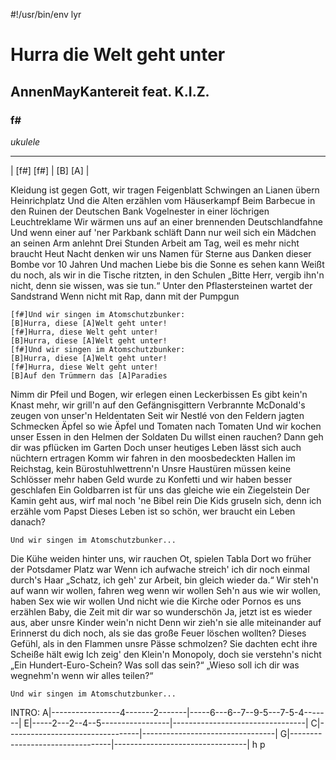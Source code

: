 #!/usr/bin/env lyr
# Hurra die Welt geht unter
## AnnenMayKantereit feat. K.I.Z.
### f#

*ukulele*

---

| [f#] [f#] | [B] [A] |

Kleidung ist gegen Gott, wir tragen Feigenblatt
Schwingen an Lianen übern Heinrichplatz
Und die Alten erzählen vom Häuserkampf
Beim Barbecue in den Ruinen der Deutschen Bank
Vogelnester in einer löchrigen Leuchtreklame
Wir wärmen uns auf an einer brennenden Deutschlandfahne
Und wenn einer auf 'ner Parkbank schläft
Dann nur weil sich ein Mädchen an seinen Arm anlehnt
Drei Stunden Arbeit am Tag, weil es mehr nicht braucht
Heut Nacht denken wir uns Namen für Sterne aus
Danken dieser Bombe vor 10 Jahren
Und machen Liebe bis die Sonne es sehen kann
Weißt du noch, als wir in die Tische ritzten, in den Schulen
„Bitte Herr, vergib ihn'n nicht, denn sie wissen, was sie tun.“
Unter den Pflastersteinen wartet der Sandstrand
Wenn nicht mit Rap, dann mit der Pumpgun

    [f#]Und wir singen im Atomschutzbunker:
    [B]Hurra, diese [A]Welt geht unter!
    [f#]Hurra, diese Welt geht unter!
    [B]Hurra, diese [A]Welt geht unter!
    [f#]Und wir singen im Atomschutzbunker:
    [B]Hurra, diese [A]Welt geht unter!
    [f#]Hurra, diese Welt geht unter!
    [B]Auf den Trümmern das [A]Paradies

Nimm dir Pfeil und Bogen, wir erlegen einen Leckerbissen
Es gibt kein'n Knast mehr, wir grill'n auf den Gefängnisgittern
Verbrannte McDonald's zeugen von unser'n Heldentaten
Seit wir Nestlé von den Feldern jagten
Schmecken Äpfel so wie Äpfel und Tomaten nach Tomaten
Und wir kochen unser Essen in den Helmen der Soldaten
Du willst einen rauchen? Dann geh dir was pflücken im Garten
Doch unser heutiges Leben lässt sich auch nüchtern ertragen
Komm wir fahren in den moosbedeckten
Hallen im Reichstag, kein Bürostuhlwettrenn'n
Unsre Haustüren müssen keine Schlösser mehr haben
Geld wurde zu Konfetti und wir haben besser geschlafen
Ein Goldbarren ist für uns das gleiche wie ein Ziegelstein
Der Kamin geht aus, wirf mal noch 'ne Bibel rein
Die Kids gruseln sich, denn ich erzähle vom Papst
Dieses Leben ist so schön, wer braucht ein Leben danach?

    Und wir singen im Atomschutzbunker...

Die Kühe weiden hinter uns, wir rauchen Ot, spielen Tabla
Dort wo früher der Potsdamer Platz war
Wenn ich aufwache streich' ich dir noch einmal durch's Haar
„Schatz, ich geh' zur Arbeit, bin gleich wieder da.“
Wir steh'n auf wann wir wollen, fahren weg wenn wir wollen
Seh'n aus wie wir wollen, haben Sex wie wir wollen
Und nicht wie die Kirche oder Pornos es uns erzählen
Baby, die Zeit mit dir war so wunderschön
Ja, jetzt ist es wieder aus, aber unsre Kinder wein'n nicht
Denn wir zieh'n sie alle miteinander auf
Erinnerst du dich noch, als sie das große Feuer löschen wollten?
Dieses Gefühl, als in den Flammen unsre Pässe schmolzen?
Sie dachten echt ihre Scheiße hält ewig
Ich zeig' den Klein'n Monopoly, doch sie verstehn's nicht
„Ein Hundert-Euro-Schein? Was soll das sein?“
„Wieso soll ich dir was wegnehm'n wenn wir alles teilen?“

    Und wir singen im Atomschutzbunker...


INTRO:
A|-----------------4-------2-------|-----6---6--7--9-5---7-5-4-------|
E|-----2---2--4--5-----------------|---------------------------------|
C|---------------------------------|---------------------------------|
G|---------------------------------|---------------------------------|
                                                         h p